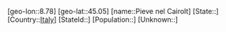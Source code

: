 ﻿---
location: [45.05,8.78]
type: City
tags:
- geo/City


SpocWebEntityId: 33368
isDeleted: false
confidential: public

---
[geo-lon::8.78]
[geo-lat::45.05]
[name::Pieve nel Cairolt]
[State::]
[Country::[Italy](geo/Continent/Europe/Italy.md)]
[StateId::]
[Population::]
[Unknown::]

